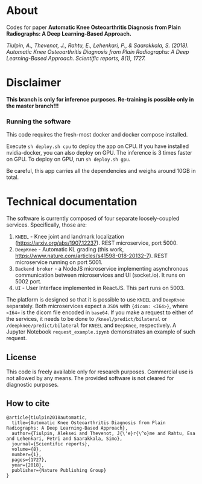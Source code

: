 # About
Codes for paper **Automatic Knee Osteoarthritis Diagnosis from Plain Radiographs: A Deep Learning-Based Approach.**

*Tiulpin, A., Thevenot, J., Rahtu, E., Lehenkari, P., & Saarakkala, S. (2018). Automatic Knee Osteoarthritis Diagnosis from Plain Radiographs: A Deep Learning-Based Approach. Scientific reports, 8(1), 1727.*

# Disclaimer

**This branch is only for inference purposes. Re-training is possible only in the master branch!!!**

### Running the software
This code requires the fresh-most docker and docker compose installed.

Execute `sh deploy.sh cpu` to deploy the app on CPU. If you have installed nvidia-docker,
you can also deploy on GPU. The inference is 3 times faster on GPU. To deploy on GPU, run `sh deploy.sh gpu`.

Be careful, this app carries all the dependencies and weighs around 10GB in total.

# Technical documentation

The software is currently composed of four separate loosely-coupled services. Specifically, those are:

1. `KNEEL` - Knee joint and landmark localization (https://arxiv.org/abs/1907.12237). REST microservice, port 5000.
2. `DeepKnee` - Automatic KL grading (this work, https://www.nature.com/articles/s41598-018-20132-7). REST microservice running on port 5001.
3. `Backend broker` - a NodeJS microservice implementing asynchronous communication between microservices and UI (socket.io). It runs on 5002 port.
4. `UI` - User Interface implemented in ReactJS. This part runs on 5003.

The platform is designed so that it is possible to use `KNEEL` and `DeepKnee` separately. Both microservices expect
a `JSON` with `{dicom: <I64>}`, where `<I64>` is the dicom file encoded in `base64`. If you make a request to either of the services,
it needs to be done to `/kneel/predict/bilateral` or `/deepknee/predict/bilateral` for `KNEEL` and `DeepKnee`, respectively.
A Jupyter Notebook `request_example.ipynb` demonstrates an example of such request.

## License
This code is freely available only for research purposes. Commercial use is not allowed by any means.
The provided software is not cleared for diagnostic purposes.

## How to cite
```
@article{tiulpin2018automatic,
  title={Automatic Knee Osteoarthritis Diagnosis from Plain Radiographs: A Deep Learning-Based Approach},
  author={Tiulpin, Aleksei and Thevenot, J{\'e}r{\^o}me and Rahtu, Esa and Lehenkari, Petri and Saarakkala, Simo},
  journal={Scientific reports},
  volume={8},
  number={1},
  pages={1727},
  year={2018},
  publisher={Nature Publishing Group}
}
```
